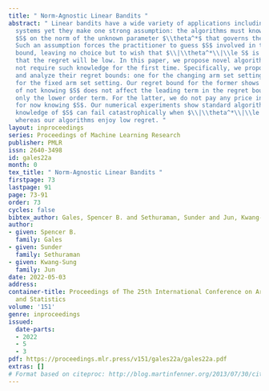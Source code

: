 ```yaml
---
title: " Norm-Agnostic Linear Bandits "
abstract: " Linear bandits have a wide variety of applications including recommendation
  systems yet they make one strong assumption: the algorithms must know an upper bound
  $S$ on the norm of the unknown parameter $\\theta^*$ that governs the reward generation.
  Such an assumption forces the practitioner to guess $S$ involved in the confidence
  bound, leaving no choice but to wish that $\\|\\theta^*\\|\\le S$ is true to guarantee
  that the regret will be low. In this paper, we propose novel algorithms that do
  not require such knowledge for the first time. Specifically, we propose two algorithms
  and analyze their regret bounds: one for the changing arm set setting and the other
  for the fixed arm set setting. Our regret bound for the former shows that the price
  of not knowing $S$ does not affect the leading term in the regret bound and inflates
  only the lower order term. For the latter, we do not pay any price in the regret
  for now knowing $S$. Our numerical experiments show standard algorithms assuming
  knowledge of $S$ can fail catastrophically when $\\|\\theta^*\\|\\le S$ is not true
  whereas our algorithms enjoy low regret. "
layout: inproceedings
series: Proceedings of Machine Learning Research
publisher: PMLR
issn: 2640-3498
id: gales22a
month: 0
tex_title: " Norm-Agnostic Linear Bandits "
firstpage: 73
lastpage: 91
page: 73-91
order: 73
cycles: false
bibtex_author: Gales, Spencer B. and Sethuraman, Sunder and Jun, Kwang-Sung
author:
- given: Spencer B.
  family: Gales
- given: Sunder
  family: Sethuraman
- given: Kwang-Sung
  family: Jun
date: 2022-05-03
address:
container-title: Proceedings of The 25th International Conference on Artificial Intelligence
  and Statistics
volume: '151'
genre: inproceedings
issued:
  date-parts:
  - 2022
  - 5
  - 3
pdf: https://proceedings.mlr.press/v151/gales22a/gales22a.pdf
extras: []
# Format based on citeproc: http://blog.martinfenner.org/2013/07/30/citeproc-yaml-for-bibliographies/
---
```

